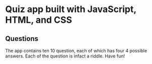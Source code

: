 # Quiz app built with JavaScript, HTML, and CSS

## Questions
The app contains ten 10 question, each of which has four 4 possible answers. Each of the question is infact a riddle. Have fun!